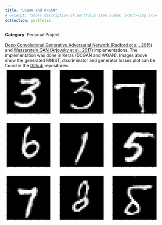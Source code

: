 ```yaml
---
title: "DCGAN and W-GAN"
# excerpt: "Short description of portfolio item number 1<br/><img src='/images/500x300.png'>"
collection: portfolio
---
```


**Category**: Personal Project<br/><br/>
[Deep Convolutional Generative Adversarial Network (Radford et al., 2015)](https://arxiv.org/abs/1511.06434) and [Wasserstein GAN (Arjovsky et al., 2017)](https://arxiv.org/abs/1701.07875) implementations. The implementation was done in Keras (DCGAN and WGAN). Images above show the generated MNIST, discriminator and generator losses plot can be found in the [Github](https://github.com/rrwiyatn/deep-learning/tree/master/dcgan) repositories.<br/>
<img src='/images/dcgan.png'>
